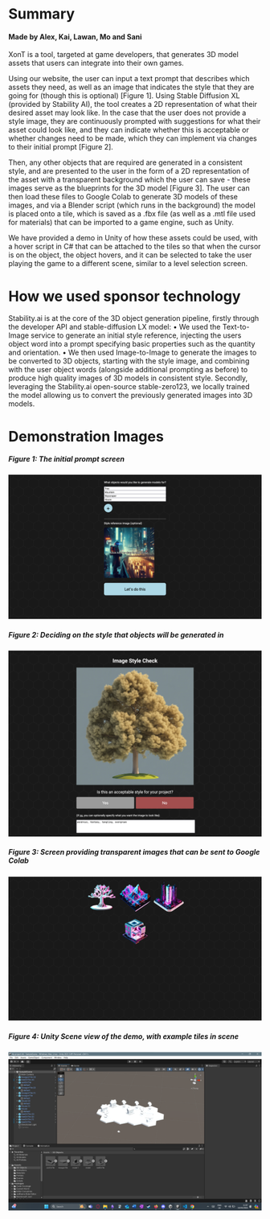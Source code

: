 # Summary
#### Made by Alex, Kai, Lawan, Mo and Sani

XonT is a tool, targeted at game developers, that generates 3D model assets that users can integrate into their own games. 

Using our website, the user can input a text prompt that describes which assets they need, as well as an image that indicates the style that they are going for (though this is optional) [Figure 1]. Using Stable Diffusion XL (provided by Stability AI), the tool creates a 2D representation of what their desired asset may look like. In the case that the user does not provide a style image, they are continuously prompted with suggestions for what their asset could look like, and they can indicate whether this is acceptable or whether changes need to be made, which they can implement via changes to their initial prompt [Figure 2]. 

Then, any other objects that are required are generated in a consistent style, and are presented to the user in the form of a 2D representation of the asset with a transparent background which the user can save - these images serve as the blueprints for the 3D model [Figure 3]. The user can then load these files to Google Colab to generate 3D models of these images, and via a Blender script (which runs in the background) the model is placed onto a tile, which is saved as a .fbx file (as well as a .mtl file used for materials) that can be imported to a game engine, such as Unity. 

We have provided a demo in Unity of how these assets could be used, with a hover script in C# that can be attached to the tiles so that when the cursor is on the object, the object hovers, and it can be selected to take the user playing the game to a different scene, similar to a level selection screen.

# How we used sponsor technology

Stability.ai is at the core of the 3D object generation pipeline, firstly through the developer API and stable-diffusion LX model:
• We used the Text-to-Image service to generate an initial style reference, injecting
the users object word into a prompt specifying basic properties such as the quantity and orientation.
• We then used Image-to-Image to generate the images to be converted to 3D objects, starting with the style image, and combining with the user object words (alongside additional prompting as before) to produce high quality images of 3D
models in consistent style.
Secondly, leveraging the Stability.ai open-source stable-zero123, we locally trained the model allowing us to convert the previously generated images into 3D models.

# Demonstration Images
##### Figure 1: The initial prompt screen
![](https://github.com/alexanderbira/XonT/blob/main/demos/imgs/Figure%201.png)

##### Figure 2: Deciding on the style that objects will be generated in
![](https://github.com/alexanderbira/XonT/blob/main/demos/imgs/Figure%202.png)

##### Figure 3: Screen providing transparent images that can be sent to Google Colab
![](https://github.com/alexanderbira/XonT/blob/main/demos/imgs/Figure%203.png)

##### Figure 4: Unity Scene view of the demo, with example tiles in scene
![](https://github.com/alexanderbira/XonT/blob/main/demos/imgs/Figure%204.png)

